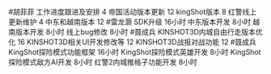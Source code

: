 #胡菲菲 
工作进度跟进及安排   4
帝国活动版本更新 12
kingShot版本  8
红警线上更新维护 4
中东和越南版本   12
#雷龙灏 
SDK升级      16小时
中东版本开发  8小时
越南版本开发  8小时
线上bug修改   8小时
#聂成兵 
KINSHOT3D内城自由行走版本优化          16
KINSHOT3D相关UI开发修改等                 12
KINSHOT3D战报对战功能                        12
#聂成兵 
KingShot探险模式功能框架     16小时
KingShot探险模式英雄开发     8小时
KingShot探险模式敌方AI开发   8小时
红警2内城推格子功能开发       8小时